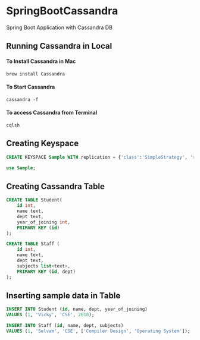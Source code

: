 # SpringBootCassandra
Spring Boot Application with Cassandra DB

## Running Cassandra in Local 
#### To Install Cassandra in Mac
```
brew install Cassandra
```

#### To Start Cassandra

```
cassandra -f
```

#### To access Cassandra from Terminal
```
cqlsh
```

## Creating Keyspace

```sql
CREATE KEYSPACE Sample WITH replication = {'class':'SimpleStrategy', 'replication_factor' : 1};

use Sample;
```

## Creating Cassandra Table

```sql
CREATE TABLE Student(
    id int,
    name text,
    dept text,
    year_of_joining int,
    PRIMARY KEY (id)
);

CREATE TABLE Staff (
    id int, 
    name text,
    dept text,
    subjects list<text>, 
    PRIMARY KEY (id, dept)
);
```
## Inserting sample data in Table

```sql
INSERT INTO Student (id, name, dept, year_of_joining) 
VALUES (1, 'Vicky', 'CSE', 2010);

INSERT INTO Staff (id, name, dept, subjects) 
VALUES (1, 'Selvam', 'CSE', ['Compiler Design', 'Operating System']);
```
